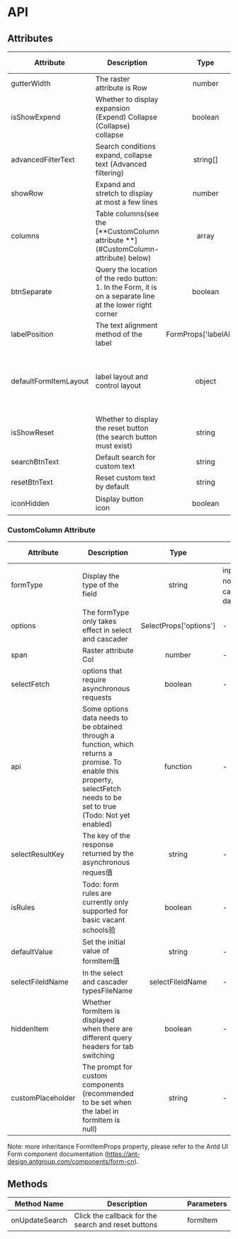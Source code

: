 ```javascript

```

# API

## Attributes

| Attribute             | Description                                                                                               |          Type           | Accepted Values |                                            Default                                             |
| --------------------- | --------------------------------------------------------------------------------------------------------- | :---------------------: | --------------- | :--------------------------------------------------------------------------------------------: |
| gutterWidth           | The raster attribute is Row                                                                               |         number          | -               |                                               24                                               |
| isShowExpend          | Whether to display expansion (Expend) Collapse (Collapse) collapse                                        |         boolean         | true、false     |                                             false                                              |
| advancedFilterText    | Search conditions expand, collapse text (Advanced filtering)                                              |        string[]         | -               |                                      [ Collapse, Expend ]                                      |
| showRow               | Expand and stretch to display at most a few lines                                                         |         number          | -               |                                               -                                                |
| columns               | Table columns(see the [**CustomColumn attribute **](#CustomColumn- attribute) below)                      |          array          | -               |                                               -                                                |
| btnSeparate           | Query the location of the redo button: 1. In the Form, it is on a separate line at the lower right corner |         boolean         | true、false     |                                              true                                              |
| labelPosition         | The text alignment method of the label                                                                    | FormProps['labelAlign'] | left、right     |                                              left                                              |
| defaultFormItemLayout | label layout and control layout                                                                           |         object          | -               | {labelCol: {xs: { span: 24 },sm: { span: 6 }},wrapperCol: {xs: { span: 24 },sm: { span: 18 }}} |
| isShowReset           | Whether to display the reset button (the search button must exist)                                        |         string          | true、false     |                                              true                                              |
| searchBtnText         | Default search for custom text                                                                            |         string          | -               |                                             search                                             |
| resetBtnText          | Reset custom text by default                                                                              |         string          | -               |                                             reset                                              |
| iconHidden            | Display button icon                                                                                       |         boolean         | true、false     |                                             false                                              |

### CustomColumn Attribute

| Attribute         | Description                                                                                                                                                              |          Type          | Accepted Values                            | Default |
| ----------------- | ------------------------------------------------------------------------------------------------------------------------------------------------------------------------ | :--------------------: | ------------------------------------------ | :-----: |
| formType          | Display the type of the field                                                                                                                                            |         string         | input、normalSelect、cascader、date-picker |    -    |
| options           | The formType only takes effect in select and cascader                                                                                                                    | SelectProps['options'] | -                                          |    -    |
| span              | Raster attribute Col                                                                                                                                                     |         number         | -                                          |    6    |
| selectFetch       | options that require asynchronous requests                                                                                                                               |        boolean         | -                                          |  false  |
| api               | Some options data needs to be obtained through a function, which returns a promise. To enable this property, selectFetch needs to be set to true (Todo: Not yet enabled) |        function        | -                                          |    -    |
| selectResultKey   | The key of the response returned by the asynchronous reques值                                                                                                            |         string         | -                                          |  data   |
| isRules           | Todo: form rules are currently only supported for basic vacant schools验                                                                                                 |        boolean         | -                                          |  false  |
| defaultValue      | Set the initial value of formItem值                                                                                                                                      |         string         | -                                          |    -    |
| selectFileldName  | In the select and cascader typesFileName                                                                                                                                 |    selectFileldName    | -                                          |  null   |
| hiddenItem        | Whether formItem is displayed when there are different query headers for tab switching                                                                                   |        boolean         | -                                          |  false  |
| customPlaceholder | The prompt for custom components (recommended to be set when the label in formItem is null)                                                                              |         string         | -                                          |  null   |

Note: more inheritance FormItemProps property, please refer to the Antd UI Form component documentation (https://ant-design.antgroup.com/components/form-cn).

## Methods

| Method Name    | Description                                         | Parameters |
| -------------- | --------------------------------------------------- | ---------- |
| onUpdateSearch | Click the callback for the search and reset buttons | formItem   |
